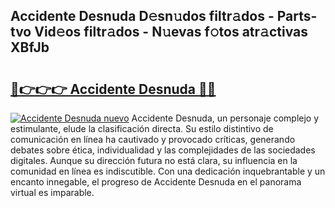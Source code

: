 ## Accidente Desnuda D𝚎sn𝚞dos filtr𝚊dos - Parts-tvo Vid𝚎os filtr𝚊dos - N𝚞evas f𝚘tos atr𝚊ctivas XBfJb

# <h2><a href="http://mb4qs5.tromn.icu/?c=Accidente+Desnuda">🔗👉👉👉 Accidente Desnuda 🔗🔗</a></h2>

[![Accidente Desnuda nuevo](https://i.imgur.com/pEAQMta.gif)](http://mb4qs5.tromn.icu/?c=Accidente+Desnuda)
Accidente Desnuda, un personaje complejo y estimulante, elude la clasificación directa. Su estilo distintivo de comunicación en línea ha cautivado y provocado críticas, generando debates sobre ética, individualidad y las complejidades de las sociedades digitales. Aunque su dirección futura no está clara, su influencia en la comunidad en línea es indiscutible. Con una dedicación inquebrantable y un encanto innegable, el progreso de Accidente Desnuda en el panorama virtual es imparable.
